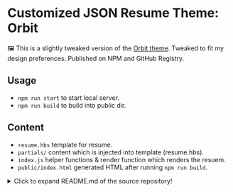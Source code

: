 # Customized JSON Resume Theme: Orbit
🖼️ This is a slightly tweaked version of the [Orbit theme](hhttps://github.com/XuluWarrior/jsonresume-theme-orbit). Tweaked to fit my design preferences. Published on NPM and GitHub Registry.

## Usage
* `npm run start` to start local server.
* `npm run build` to build into public dir.

## Content
* `resume.hbs` template for resume.
* `partials/` content which is injected into template (resume.hbs).
* `index.js` helper functions & render function which renders the resuem.
* `public/index.html` generated HTML after running `npm run build`.

<details>
  <summary>Click to expand README.md of the source repository!</summary>

# JSON Resume Orbit Theme 
[![This project is using Percy.io for visual regression testing.](https://percy.io/static/images/percy-badge.svg)](https://percy.io/XuluWarrior/jsonresume-theme-orbit)

This is a theme for [JSON Resume](http://jsonresume.org/) based on [Orbit design](https://github.com/xriley/Orbit-Theme) by [xriley](https://github.com/xriley).
This version includes more sections than in the original design and also changes a couple of section titles.
For a template that implements the original design see [jsonresume-theme-orbit-original](https://github.com/XuluWarrior/jsonresume-theme-orbit-original).

[![Example resume](https://xuluwarrior.github.io/jsonresume-theme-orbit/resume.jpg)](https://xuluwarrior.github.io/jsonresume-theme-orbit/resume.html)

## Getting started

### Install the command line

Install [resume-cli](https://github.com/jsonresume/resume-cli) to render your resume.

```
sudo npm install -g resume-cli
```

### Serve theme
```
resume serve --theme orbit --resume <path_to_resume.json>
```

You should now see this message:

```
Preview: http://localhost:4000
Press ctrl-c to stop
```

The resume should open in a new tab in your default browser

## Editing template
### Get source from GitHub
```
git clone https://github.com/XuluWarrior/jsonresume-theme-orbit.git
cd jsonresume-theme-orbit
```

### Serve theme
```
resume serve
```
This will use the local version of the theme to render the resume.json
If there is a local copy of resume.json this will be used.  Otherwise, it will use the default resume.json from [jsonresume.org](https://jsonresume.org/)

### Change color scheme
This theme comes with 6 color schemes.  To change to an alternative run the build:styles script where 2 >= i <= 6
```
npm run build:styles:<i>
```

To revert to the default theme
```
npm run build:styles
```

### Change width of sidebar
If profile details are too wide for the sidebar (as with the v1.0 example resume.json from [jsonresume.org](https://jsonresume.org/)) then edit **less/default/base.less** and change @sidebar-width
e.g.
```
@sidebar-width: 300px;
```
Rebuild styles.css with the appropriate build:styles command.
e.g.
```
npm run build:styles
```

## License
Template design is available under [Creative Commons Attribution 3.0 License](http://creativecommons.org/licenses/by/3.0/) attributed to [xriley](https://github.com/xriley)

Source code for generating resume is available under [the MIT license](http://mths.be/mit).
